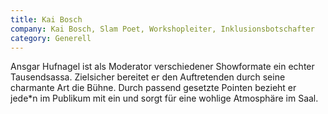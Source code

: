 ```yaml
---
title: Kai Bosch
company: Kai Bosch, Slam Poet, Workshopleiter, Inklusionsbotschafter
category: Generell
---
```

Ansgar Hufnagel ist als Moderator verschiedener Showformate ein echter Tausendsassa. Zielsicher bereitet er den Auftretenden durch seine charmante Art die Bühne. Durch passend gesetzte Pointen bezieht er jede*n im Publikum mit ein und sorgt für eine wohlige Atmosphäre im Saal.